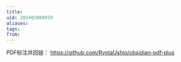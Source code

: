 ```yaml
---
title: 
uid: 202402060859
aliases: 
tags: 
from:
---
```

PDF标注并回链：  https://github.com/RyotaUshio/obsidian-pdf-plus